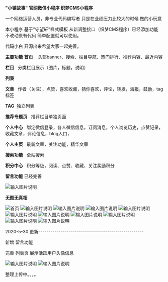  **"小镇故事" 官网微信小程序 织梦CMS小程序** 

一个网络运营人员，非专业代码编写者  只是在业绩压力比较大的时候 做的小玩意

本小程序 基于"守望轩"样式模板  从新调整接口（织梦CMS程序）已经添加功能 不改动原有代码 简单配置就可以使用。


代码小白 开源出来希望大家一起完善。

 **主要功能** 
 **首页**    头部banner、搜索、栏目导航、热门排行、推荐内容、最近内容

 **栏目**   分类栏目展示（图片，标题，说明）

 **列表**   

 **文章**   作者（关注），点赞，喜欢收藏，猜你喜欢，评论，转发，海报，鼓励，tag标签

 **TAG**  独立列表 

 **推荐专题页**   推荐栏目单独页面

 **个人中心**   绑定微信登录，各人微信信息，订阅消息，个人浏览历史，点赞记录，收藏文章，评论信息，blog入口，

 **个人主页**   最新文章，关注功能，精华文章

 **搜索功能**   全站搜索

 **积分中心**   积分等级，阅读、点赞、收藏、关注奖励积分

 **留言功能**   已经完善


![输入图片说明](https://images.gitee.com/uploads/images/2020/0528/182107_84337075_763336.png "屏幕截图.png")


 **无图无真相** 

![首页](https://images.gitee.com/uploads/images/2020/0528/182447_a00a3645_763336.png "屏幕截图.png")
![输入图片说明](https://images.gitee.com/uploads/images/2020/0528/182613_4331a4c5_763336.png "屏幕截图.png")
![输入图片说明](https://images.gitee.com/uploads/images/2020/0528/182632_715644b4_763336.png "屏幕截图.png")
![输入图片说明](https://images.gitee.com/uploads/images/2020/0528/182730_dcccc0b5_763336.png "屏幕截图.png")
![输入图片说明](https://images.gitee.com/uploads/images/2020/0528/182748_29ecfc96_763336.png "屏幕截图.png")
![输入图片说明](https://images.gitee.com/uploads/images/2020/0528/182839_b3ae4848_763336.png "屏幕截图.png")
![输入图片说明](https://images.gitee.com/uploads/images/2020/0528/182903_8689da5b_763336.png "屏幕截图.png")
![输入图片说明](https://images.gitee.com/uploads/images/2020/0528/182928_9a7bcad7_763336.png "屏幕截图.png")
![输入图片说明](https://images.gitee.com/uploads/images/2020/0528/183014_6c64d325_763336.png "屏幕截图.png")
![输入图片说明](https://images.gitee.com/uploads/images/2020/0528/183051_3f6ee662_763336.png "屏幕截图.png")
![输入图片说明](https://images.gitee.com/uploads/images/2020/0528/183132_ec2f742b_763336.png "屏幕截图.png")

2020-5-30 更新----------------------------------------------------

新增 留言功能 

完善 列表页 展示活跃用户头像信息

![输入图片说明](https://images.gitee.com/uploads/images/2020/0530/103307_384c892b_763336.png "屏幕截图.png")
![输入图片说明](https://images.gitee.com/uploads/images/2020/0530/103352_c6c3628e_763336.png "屏幕截图.png")

整理上传中。。。。